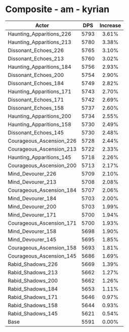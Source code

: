 # Composite - am - kyrian
| Actor | DPS | Increase |
|---|:---:|:---:|
|Haunting_Apparitions_226|5793|3.61%|
|Haunting_Apparitions_213|5780|3.38%|
|Dissonant_Echoes_226|5765|3.10%|
|Dissonant_Echoes_213|5760|3.02%|
|Haunting_Apparitions_184|5756|2.93%|
|Dissonant_Echoes_200|5754|2.90%|
|Dissonant_Echoes_184|5749|2.82%|
|Haunting_Apparitions_171|5743|2.70%|
|Dissonant_Echoes_171|5742|2.69%|
|Dissonant_Echoes_158|5737|2.60%|
|Haunting_Apparitions_200|5734|2.55%|
|Haunting_Apparitions_158|5730|2.49%|
|Dissonant_Echoes_145|5730|2.48%|
|Courageous_Ascension_226|5728|2.44%|
|Courageous_Ascension_213|5722|2.33%|
|Haunting_Apparitions_145|5718|2.26%|
|Courageous_Ascension_200|5713|2.17%|
|Mind_Devourer_226|5709|2.10%|
|Mind_Devourer_213|5708|2.08%|
|Courageous_Ascension_184|5707|2.06%|
|Mind_Devourer_184|5703|2.00%|
|Mind_Devourer_200|5703|1.99%|
|Mind_Devourer_171|5700|1.94%|
|Courageous_Ascension_171|5700|1.93%|
|Mind_Devourer_158|5698|1.90%|
|Mind_Devourer_145|5695|1.85%|
|Courageous_Ascension_158|5693|1.81%|
|Courageous_Ascension_145|5686|1.69%|
|Rabid_Shadows_226|5669|1.39%|
|Rabid_Shadows_213|5662|1.27%|
|Rabid_Shadows_200|5662|1.26%|
|Rabid_Shadows_184|5653|1.11%|
|Rabid_Shadows_171|5646|0.97%|
|Rabid_Shadows_158|5644|0.93%|
|Rabid_Shadows_145|5621|0.54%|
|Base|5591|0.00%|

